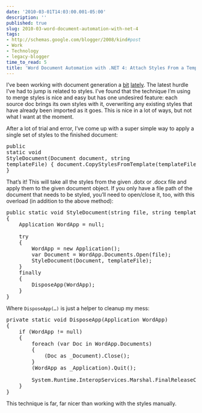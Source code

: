 ```yaml
---
date: '2010-03-01T14:03:00.001-05:00'
description: ''
published: true
slug: 2010-03-word-document-automation-with-net-4
tags:
- http://schemas.google.com/blogger/2008/kind#post
- Work
- Technology
- legacy-blogger
time_to_read: 5
title: 'Word Document Automation with .NET 4: Attach Styles From a Template'
---
```



I’ve been working with document generation a [bit](../2010/2010-02-word-document-automation-with-net-4.html) [lately](../2010/2010-02-word-document-automation-with-net-4_27.html). The latest hurdle I’ve had to jump is related to styles. I’ve found that the technique I’m using to merge styles is nice and easy but has one undesired feature: each source doc brings its own styles with it, overwriting any existing styles that have already been imported as it goes. This is nice in a lot of ways, but not what I want at the moment.

After a lot of trial and error, I’ve come up with a super simple way to apply a single set of styles to the finished document:  <pre class="csharpcode"><span class="kwrd">public</span> <span class="kwrd">static</span> <span class="kwrd">void</span> StyleDocument(Document document, <span class="kwrd">string</span> templateFile)
{
    document.CopyStylesFromTemplate(templateFile);
}</pre>


That’s it! This will take all the styles from the given .dotx or .docx file and apply them to the given document object. If you only have a file path of the document that needs to be styled, you’ll need to open/close it, too, with this overload (in addition to the above method):

<pre class="csharpcode"><span class="kwrd">public</span> <span class="kwrd">static</span> <span class="kwrd">void</span> StyleDocument(<span class="kwrd">string</span> file, <span class="kwrd">string</span> templateFile)
{
    Application WordApp = <span class="kwrd">null</span>;

    <span class="kwrd">try</span>
    {
        WordApp = <span class="kwrd">new</span> Application();
        var Document = WordApp.Documents.Open(file);
        StyleDocument(Document, templateFile);
    }
    <span class="kwrd">finally</span>
    {
        DisposeApp(WordApp);
    }
}</pre>


Where <code class="csharpcode">DisposeApp(…)</code> is just a helper to cleanup my mess:

<pre class="csharpcode"><span class="kwrd">private</span> <span class="kwrd">static</span> <span class="kwrd">void</span> DisposeApp(Application WordApp)
{
    <span class="kwrd">if</span> (WordApp != <span class="kwrd">null</span>)
    {
        <span class="kwrd">foreach</span> (var Doc <span class="kwrd">in</span> WordApp.Documents)
        {
            (Doc <span class="kwrd">as</span> _Document).Close();
        }
        (WordApp <span class="kwrd">as</span> _Application).Quit();

        System.Runtime.InteropServices.Marshal.FinalReleaseComObject(WordApp);
    }
}</pre>


This technique is far, far nicer than working with the styles manually.